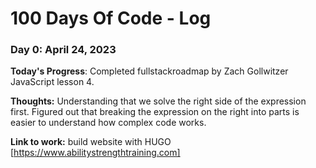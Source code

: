 # 100 Days Of Code - Log

### Day 0: April 24, 2023

**Today's Progress**: Completed fullstackroadmap by Zach Gollwitzer JavaScript lesson 4.

**Thoughts:** Understanding that we solve the right side of the expression first. Figured out that breaking the expression on the right into parts is easier to understand how complex code works.

**Link to work:** build website with HUGO [https://www.abilitystrengthtraining.com]
